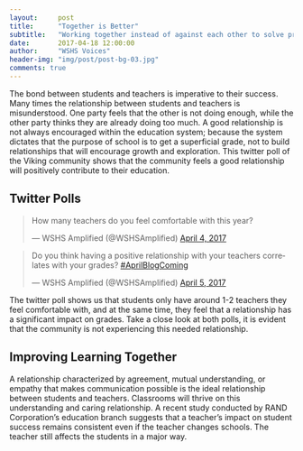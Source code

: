 ```yaml
---
layout:     post
title:      "Together is Better"
subtitle:   "Working together instead of against each other to solve problems within our shared environment."
date:       2017-04-18 12:00:00
author:     "WSHS Voices"
header-img: "img/post/post-bg-03.jpg"
comments: true
---
```

<!-- Start -->
<p>The bond between students and teachers is imperative to their success. Many times the relationship between students and teachers is 
misunderstood. One party feels that the other is not doing enough, while the other party thinks they are already doing too much.  A good 
relationship is not always encouraged within the education system; because the system dictates that the purpose of school is to get a 
superficial grade, not to build relationships that will encourage growth and exploration. This twitter poll of the Viking community shows 
that the community feels a good relationship will positively contribute to their education.
</p>

<!-- Twitter Polls-->
<h2 class="section-heading">Twitter Polls</h2>

<blockquote class="twitter-tweet" data-lang="en"><p lang="en" dir="ltr">How many teachers do you feel comfortable with this year?</p>&mdash;
WSHS Amplified (@WSHSAmplified) <a href="https://twitter.com/WSHSAmplified/status/849070829967204353">April 4, 2017</a></blockquote>
<script async src="//platform.twitter.com/widgets.js" charset="utf-8"></script>

<blockquote class="twitter-tweet" data-lang="en"><p lang="en" dir="ltr">Do you think having a positive relationship with your teachers correlates with your grades? <a href="https://twitter.com/hashtag/AprilBlogComing?src=hash">#AprilBlogComing</a></p>&mdash; WSHS Amplified (@WSHSAmplified) <a href="https://twitter.com/WSHSAmplified/status/849419725142708224">April 5, 2017</a></blockquote>
<script async src="//platform.twitter.com/widgets.js" charset="utf-8"></script>

<p>The twitter poll shows us that students only have around 1-2 teachers they feel comfortable with, and at the same time, they feel that 
a relationship has a significant impact on grades. Take a close look at both polls, it is evident that the community is not experiencing 
this needed relationship.
</p>

<!-- Improving Together Section -->
<h2 class="section-heading">Improving Learning Together</h2>
<p>A relationship characterized by agreement, mutual understanding, or empathy that makes communication possible is the ideal relationship between students and teachers. Classrooms will thrive on this understanding and caring relationship. A recent study conducted by RAND Corporation’s education branch suggests that a teacher’s impact on student success remains consistent even if the teacher changes schools. The teacher still affects the students in a major way.</p>




